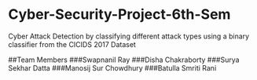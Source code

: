 # Cyber-Security-Project-6th-Sem
Cyber Attack Detection by classifying different attack types using a binary classifier from the CICIDS 2017 Dataset

##Team Members
###Swapnanil Ray
###Disha Chakraborty
###Surya Sekhar Datta
###Manosij Sur Chowdhury
###Batulla Smriti Rani
